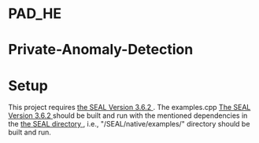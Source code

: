 # PAD_HE

# Private-Anomaly-Detection
# Setup

This project requires <a href="https://github.com/microsoft/SEAL/releases/tag/v3.6.2"> the SEAL Version 3.6.2 </a>.
The examples.cpp 
<a href="https://github.com/microsoft/SEAL/releases/tag/v3.6.2"> The SEAL Version 3.6.2 </a> should be built and run with the mentioned dependencies in the <a href="https://github.com/microsoft/SEAL"> the SEAL directory </a>, i.e., "/SEAL/native/examples/" directory should be built and run. 



